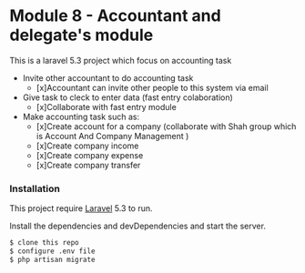 # Module 8 - Accountant and delegate's module

This is a laravel 5.3 project which focus on accounting task

  - Invite other accountant to do accounting task
    - [x]Accountant can invite other people to this system via email
  - Give task to cleck to enter data (fast entry colaboration)
    - [x]Collaborate with fast entry module
 - Make accounting task such as:
    - [x]Create account for a company (collaborate with Shah group which is Account And Company Management )
    - [x]Create company income
    - [x]Create company expense
    - [x]Create company transfer




### Installation

This project require [Laravel](https://laravel.com/) 5.3 to run.

Install the dependencies and devDependencies and start the server.

```sh
$ clone this repo
$ configure .env file
$ php artisan migrate
```
